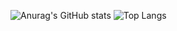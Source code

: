 <!---
- 👋 Hi, I’m @diogod1
- 👀 I’m interested in ...
- 🌱 I’m currently learning JavaScript, Python.
- 📫 How to reach me ...
--->
<!---
diogod1/diogod1 is a ✨ special ✨ repository because its `README.md` (this file) appears on your GitHub profile.
You can click the Preview link to take a look at your changes.
--->
![Anurag's GitHub stats](https://github-readme-stats.vercel.app/api?username=diogod1&theme=nord&hide_border=true) ![Top Langs](https://github-readme-stats.vercel.app/api/top-langs/?username=diogod1&theme=nord&hide_border=true&layout=compact)
